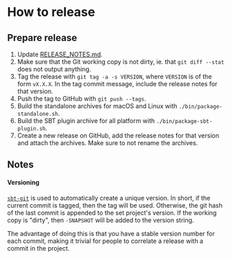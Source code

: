 How to release
==============

## Prepare release

1. Update [RELEASE\_NOTES.md](RELEASE_NOTES.md).
2. Make sure that the  Git working copy is not dirty, ie. that `git diff --stat` does not output anything.
3. Tag the release with `git tag -a -s VERSION`, where `VERSION` is of the form `vX.X.X`.
   In the tag commit message, include the release notes for that version.
4. Push the tag to GitHub with `git push --tags`.
5. Build the standalone archives for macOS and Linux with `./bin/package-standalone.sh`.
6. Build the SBT plugin archive for all platform with `./bin/package-sbt-plugin.sh`. 
7. Create a new release on GitHub, add the release notes for that version and attach the archives. Make sure to not rename the archives.

[//]: # (7. Release the Docker image with `./bin/docker-release.sh VERSION`, where `VERSION` is of the form `X.X.X` &#40;without a leading `v`&#41;.)

## Notes

#### Versioning

[`sbt-git`](https://github.com/sbt/sbt-git) is used to automatically create a unique version.
In short, if the current commit is tagged, then the tag will be used.
Otherwise, the git hash of the last commit is appended to the set project's version.
If the working copy is "dirty", then `-SNAPSHOT` will be added to the version string.

The advantage of doing this is that you have a stable version number for each commit,
making it trivial for people to correlate a release with a commit in the project.

